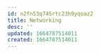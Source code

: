```yaml
---
id: n2fn53q745rtc23h9yqoaz2
title: Networking
desc: ''
updated: 1664787514011
created: 1664787514011
---
```

